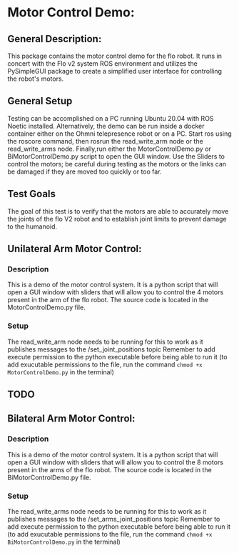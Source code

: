 # Motor Control Demo:

##  General Description:

This package contains the motor control demo for the flo robot. It runs in concert with the Flo v2 system ROS environment and utilizes the PySimpleGUI package to create a simplified user interface for controlling the robot's motors. 

 ## General Setup

Testing can be accomplished on a PC running Ubuntu 20.04 with ROS Noetic installed. Alternatively, the demo can be run inside a docker container either on the Ohmni telepresence robot or on a PC. Start ros using the roscore command, then rosrun the read_write_arm node or the read_write_arms node. Finally,run either the MotorControlDemo.py or BiMotorControlDemo.py script to open the GUI window. Use the Sliders to control the motors; be careful during testing as the motors or the links can be damaged if they are moved too quickly or too far. 

## Test Goals

The goal of this test is to verify that the motors are able to accurately move the joints of the flo V2 robot and to establish joint limits to prevent damage to the humanoid.

## Unilateral Arm Motor Control:

### Description

This is a demo of the motor control system. It is a python script that will open a GUI window with sliders that will allow you to control the 4 motors present in the arm of the flo robot. The source code is located in the MotorControlDemo.py file. 

### Setup

The read_write_arm node needs to be running for this to work as it publishes messages to the /set_joint_positions topic
Remember to add execute permission to the python executable before being able to run it (to add exucutable permissions to the file, run the command `chmod +x MotorControlDemo.py` in the terminal)


## TODO
## Bilateral Arm Motor Control:

### Description

This is a demo of the motor control system. It is a python script that will open a GUI window with sliders that will allow you to control the 8 motors present in the arms of the flo robot. The source code is located in the BiMotorControlDemo.py file. 

### Setup

The read_write_arms node needs to be running for this to work as it publishes messages to the /set_arms_joint_positions topic
Remember to add execute permission to the python executable before being able to run it (to add exucutable permissions to the file, run the command `chmod +x BiMotorControlDemo.py` in the terminal)
